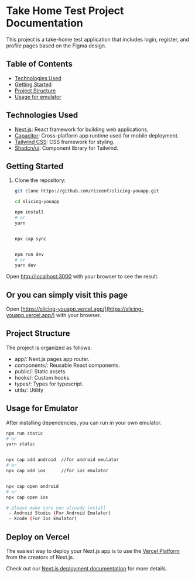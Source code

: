 # Take Home Test Project Documentation

This project is a take-home test application that includes login, register, and profile pages based on the Figma design.

## Table of Contents

- [Technologies Used](#technologies-used)
- [Getting Started](#getting-started)
- [Project Structure](#project-structure)
- [Usage for emulator](#usage-for-emulator)

## Technologies Used

- [Next.js](https://nextjs.org/): React framework for building web applications.
- [Capacitor](https://capacitorjs.com/): Cross-platform app runtime used for mobile deployment.
- [Tailwind CSS](https://tailwindcss.com/): CSS framework for styling.
- [Shadcn/ui](https://ui.shadcn.com/): Component library for Tailwind.

## Getting Started

1. Clone the repository:

   ```bash
   git clone https://github.com/rizeenf/slicing-youapp.git

   cd slicing-youapp

   npm install
   # or
   yarn
   

   npx cap sync


   npm run dev
   # or
   yarn dev

   ```
Open [http://localhost:3000](http://localhost:3000) with your browser to see the result.



## Or you can simply visit this page 
Open [https://slicing-youapp.vercel.app/](https://slicing-youapp.vercel.app/) with your browser.





## Project Structure
The project is organized as follows:

- app/: Next.js pages app router.
- components/: Reusable React components.
- public/: Static assets.
- hooks/: Custom hooks.
- types/: Types for typescript.
- utils/: Utility


## Usage for Emulator

After installing dependencies, you can run in your own emulator.

   ```bash
   npm run static
   # or
   yarn static


   npx cap add android  //for android emulator
   # or
   npx cap add ios      //for ios emulator


   npx cap open android
   # or
   npx cap open ios

   # please make sure you already install
    - Android Studio (For Android Emulator)
    - Xcode (For Ios Emulator)
   ```

## Deploy on Vercel

The easiest way to deploy your Next.js app is to use the [Vercel Platform](https://vercel.com/new?utm_medium=default-template&filter=next.js&utm_source=create-next-app&utm_campaign=create-next-app-readme) from the creators of Next.js.

Check out our [Next.js deployment documentation](https://nextjs.org/docs/deployment) for more details.
